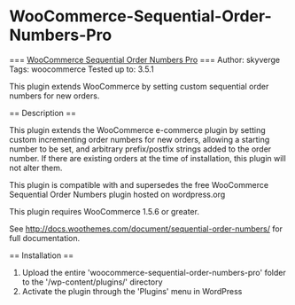 WooCommerce-Sequential-Order-Numbers-Pro
========================================

=== <a href="http://www.96down.com/">WooCommerce Sequential Order Numbers Pro</a> ===
Author: skyverge
Tags: woocommerce
Tested up to: 3.5.1

This plugin extends WooCommerce by setting custom sequential order numbers for new orders.

== Description ==

This plugin extends the WooCommerce e-commerce plugin by setting custom incrementing order numbers for new orders, allowing a starting number to be set, and arbitrary prefix/postfix strings added to the order number.  If there are existing orders at the time of installation, this plugin will not alter them.

This plugin is compatible with and supersedes the free WooCommerce Sequential Order Numbers plugin hosted on wordpress.org

This plugin requires WooCommerce 1.5.6 or greater.

See http://docs.woothemes.com/document/sequential-order-numbers/ for full documentation.

== Installation ==

1. Upload the entire 'woocommerce-sequential-order-numbers-pro' folder to the '/wp-content/plugins/' directory
2. Activate the plugin through the 'Plugins' menu in WordPress

